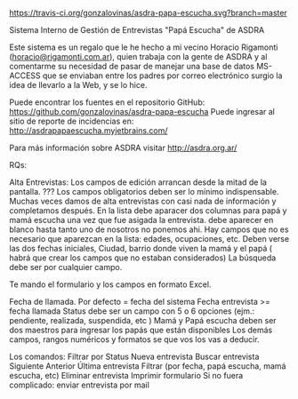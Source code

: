 https://travis-ci.org/gonzalovinas/asdra-papa-escucha.svg?branch=master

Sistema Interno de Gestión de Entrevistas "Papá Escucha" de ASDRA

Este sistema es un regalo que le he hecho a mi vecino Horacio Rigamonti (horacio@rigamonti.com.ar), quien trabaja con la gente de ASDRA y
al comentarme su necesidad de pasar de manejar una base de datos MS-ACCESS que se enviaban entre los padres
por correo electrónico surgio la idea de llevarlo a la Web, y se lo hice.

Puede encontrar los fuentes en el repositorio GitHub: https://github.com/gonzalovinas/asdra-papa-escucha
Puede ingresar al sitio de reporte de incidencias en: http://asdrapapaescucha.myjetbrains.com/

Para más información sobre ASDRA visitar http://asdra.org.ar/


RQs:

Alta Entrevistas:
Los campos de edición arrancan desde la mitad de la pantalla. ???
Los campos obligatorios deben ser lo mínimo indispensable. Muchas veces damos de alta entrevistas con casi nada de información y completamos después.
En la lista debe aparacer dos columnas para papá y mamá escucha una vez que fue asigada la entrevista.
debe aparecer en blanco hasta tanto uno de nosotros no ponemos ahi.
Hay campos que no es necesario que aparezcan en la lista: edades, ocupaciones, etc.
Deben verse las dos fechas iniciales,  Ciudad, barrio donde viven la mamá y el papá ( habrá que crear los campos que no estaban considerados)
La búsqueda debe ser por cualquier campo.

Te mando el formulario y los campos en formato Excel.

Fecha de llamada.  Por defecto = fecha del sistema
Fecha entrevista >= fecha llamada
Status debe ser un campo con 5 o 6 opciones (ejm.: pendiente, realizada, suspendida, etc )
Mamá y Papá escucha deben ser dos maestros para ingresar los papás que están disponibles
Los demás campos, rangos numéricos y formatos se que vos los vas a deducir.

Los comandos:
Filtrar por Status
Nueva entrevista
Buscar entrevista
Siguiente
Anterior
Última entrevista
Filtrar (por fecha, papá escucha, mamá escucha, etc)
Eliminar entrevista
Imprimir formulario
Si no fuera complicado: enviar entrevista por mail
